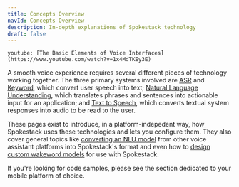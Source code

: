```yaml
---
title: Concepts Overview
navId: Concepts Overview
description: In-depth explanations of Spokestack technology
draft: false
---
```


`youtube: [The Basic Elements of Voice Interfaces](https://www.youtube.com/watch?v=1x4MdTKEy3E)`

A smooth voice experience requires several different pieces of technology working together. The three primary systems involved are [ASR](/docs/Concepts/asr) and [Keyword](/docs/Concepts/keyword), which convert user speech into text; [Natural Language Understanding](/docs/Concepts/nlu), which translates phrases and sentences into actionable input for an application; and [Text to Speech](/docs/Concepts/tts), which converts textual system responses into audio to be read to the user.

These pages exist to introduce, in a platform-indepedent way, how Spokestack uses these technologies and lets you configure them. They also cover general topics like [converting an NLU model](/docs/Integreations/export) from other voice assistant platforms into Spokestack's format and even how to [design custom wakeword models](/docs/Concepts/wakeword-models) for use with Spokestack.

If you're looking for code samples, please see the section dedicated to your mobile platform of choice.

